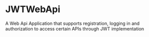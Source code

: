 # JWTWebApi
A Web Api Application that supports registration, logging in and authorization to access certain APIs through JWT implementation
